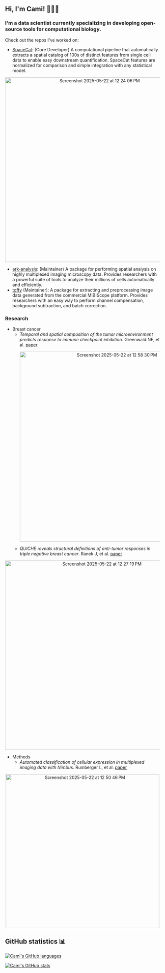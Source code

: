 ## Hi, I'm Cami! 👩🏼‍💻

<!--
**camisowers/camisowers** is a ✨ _special_ ✨ repository because its `README.md` (this file) appears on your GitHub profile.

Here are some ideas to get you started:

- 🔭 I’m currently working on ...
- 🌱 I’m currently learning ...
- 👯 I’m looking to collaborate on ...
- 🤔 I’m looking for help with ...
- 💬 Ask me about ...
- 📫 How to reach me: ...
- 😄 Pronouns: ...
- ⚡ Fun fact: ...
-->

### I'm a data scientist currently specializing in developing open-source tools for computational biology.

Check out the repos I've worked on:
* [SpaceCat](https://github.com/angelolab/SpaceCat): (Core Developer) A computational pipeline that automatically extracts a spatial catalog of
100s of distinct features from single cell data to enable easy downstream quantification. SpaceCat
features are normalized for comparison and simple integration with any statistical model.
<p align="center">
  <img width="600" alt="Screenshot 2025-05-22 at 12 24 06 PM" src="https://github.com/user-attachments/assets/57ac107f-4c50-4869-8642-d1d63caf94a6" />
<p>

* [ark-analysis](https://github.com/angelolab/ark-analysis): (Maintainer) A package for performing spatial analysis on highly multiplexed
imaging microscopy data. Provides researchers with a powerful suite of tools to analyze their
millions of cells automatically and efficiently.
* [toffy](https://github.com/angelolab/toffy) (Maintainer): A package for extracting and preprocessing image data generated from the
commercial MIBIScope platform. Provides researchers with an easy way to perform channel
compensation, background subtraction, and batch correction.

### Research 
* Breast cancer
  - *Temporal and spatial composition of the tumor microenvironment predicts response to immune checkpoint inhibition*. Greenwald NF, et al. [paper](https://www.biorxiv.org/content/10.1101/2025.01.26.634557v1)<p align="center"><img width="617" alt="Screenshot 2025-05-22 at 12 58 30 PM" src="https://github.com/user-attachments/assets/74bd6168-cc55-4db5-9a7d-869f83300033" /><p>
  - *QUICHE reveals structural definitions of anti-tumor responses in triple negative breast cancer*. Ranek J, et al. [paper](https://www.biorxiv.org/content/10.1101/2025.01.06.631548v1)
<p align="center">
<img width="615" alt="Screenshot 2025-05-22 at 12 27 19 PM" src="https://github.com/user-attachments/assets/d1dadeec-4959-4235-a5a6-aa2216eb3dca" />
<p>

* Methods
  - *Automated classification of cellular expression in multiplexed imaging data with Nimbus*. Rumberger L, et al. [paper](https://www.biorxiv.org/content/10.1101/2024.06.02.597062v1)
<p align="center">
<img width="500" alt="Screenshot 2025-05-22 at 12 50 46 PM" src="https://github.com/user-attachments/assets/c68abc82-104d-4067-a400-30b815846854" />
<p>

## GitHub statistics 📊

[![Cami's GitHub languages](https://github-readme-stats.vercel.app/api/top-langs?username=camisowers&layout=compact&hide=html,CSS&langs_count=10)](https://github.com/anuraghazra/github-readme-stats)

[![Cami's GitHub stats](https://github-readme-stats.vercel.app/api?username=camisowers&show_icons=true&include_all_commits=true&count_private=true)](https://github.com/anuraghazra/github-readme-stats)
